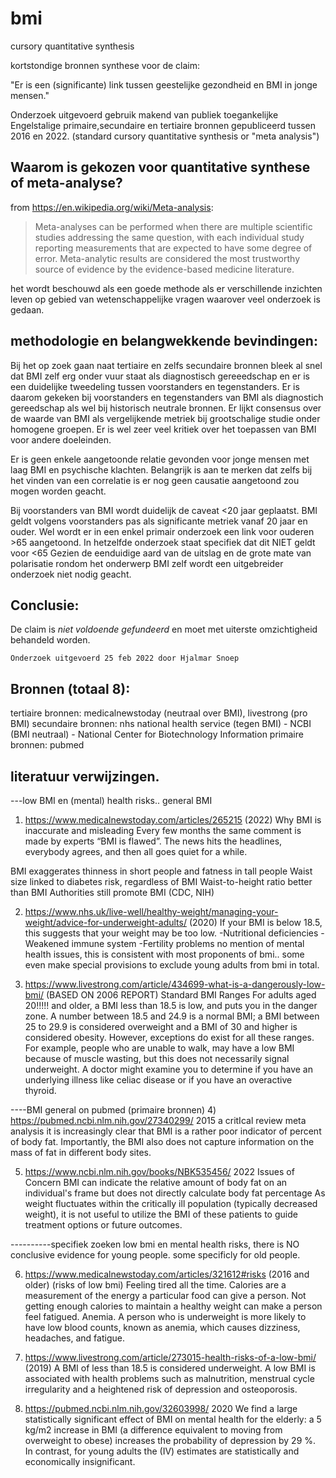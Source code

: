# bmi
cursory quantitative synthesis

kortstondige bronnen synthese voor de claim:

"Er is een (significante) link tussen geestelijke gezondheid en BMI in jonge mensen."

Onderzoek uitgevoerd gebruik makend van publiek toegankelijke 
Engelstalige primaire,secundaire en tertiaire bronnen gepubliceerd tussen 2016 en 2022.
(standard cursory quantitative synthesis or "meta analysis")

## Waarom is gekozen voor quantitative synthese of meta-analyse?
from https://en.wikipedia.org/wiki/Meta-analysis:
>   Meta-analyses can be performed when there are multiple scientific studies addressing the same question, 
>   with each individual study reporting measurements that are expected to have some degree of error. 
>   Meta-analytic results are considered the most trustworthy source of evidence by the evidence-based medicine literature.

het wordt beschouwd als een goede methode als er verschillende inzichten leven op gebied van wetenschappelijke vragen waarover
veel onderzoek is gedaan.

## methodologie en belangwekkende bevindingen:
Bij het op zoek gaan naat tertiaire en zelfs secundaire bronnen bleek al snel dat
BMI zelf erg onder vuur staat als diagnostisch gereeedschap en er is een duidelijke tweedeling tussen voorstanders en tegenstanders.
Er is daarom gekeken bij voorstanders en tegenstanders van BMI als diagnostich gereedschap als wel bij historisch neutrale bronnen.
Er lijkt consensus over de waarde van BMI als vergelijkende metriek bij grootschalige studie onder homogene groepen.
Er is wel zeer veel kritiek over het toepassen van BMI voor andere doeleinden.

Er is geen enkele aangetoonde relatie gevonden voor jonge mensen met laag BMI en psychische klachten.
Belangrijk is aan te merken dat zelfs bij het vinden van een correlatie is er nog geen causatie aangetoond zou mogen worden geacht.

Bij voorstanders van BMI wordt duidelijk de caveat <20 jaar geplaatst. 
BMI geldt volgens voorstanders pas als significante metriek vanaf 20 jaar en ouder.
Wel wordt er in een enkel primair onderzoek een link voor ouderen >65 aangetoond.
In hetzelfde onderzoek staat specifiek dat dit NIET geldt voor <65
Gezien de eenduidige aard van de uitslag en de grote mate van polarisatie rondom het onderwerp BMI zelf
wordt een uitgebreider onderzoek niet nodig geacht.

## Conclusie:
De claim is *niet voldoende gefundeerd* en moet met uiterste omzichtigheid behandeld worden.


```
Onderzoek uitgevoerd 25 feb 2022 door Hjalmar Snoep
```

## Bronnen (totaal 8):
tertiaire bronnen:  medicalnewstoday (neutraal over BMI), livestrong (pro BMI)
secundaire bronnen: nhs national health service (tegen BMI) - NCBI (BMI neutraal) - National Center for Biotechnology Information
primaire bronnen:   pubmed 



## literatuur verwijzingen.
---low BMI en (mental) health risks.. general BMI


1) https://www.medicalnewstoday.com/articles/265215 (2022)
Why BMI is inaccurate and misleading
Every few months the same comment is made by experts “BMI is flawed”. The news hits the headlines, everybody agrees, and then all goes quiet for a while.

BMI exaggerates thinness in short people and fatness in tall people
Waist size linked to diabetes risk, regardless of BMI
Waist-to-height ratio better than BMI
Authorities still promote BMI (CDC, NIH)

2) https://www.nhs.uk/live-well/healthy-weight/managing-your-weight/advice-for-underweight-adults/ (2020)
If your BMI is below 18.5, this suggests that your weight may be too low.
-Nutritional deficiencies
-Weakened immune system
-Fertility problems
no mention of mental health issues, this is consistent with most proponents of bmi..
some even make special provisions to exclude young adults from bmi in total.

3) https://www.livestrong.com/article/434699-what-is-a-dangerously-low-bmi/ (BASED ON 2006 REPORT)
Standard BMI Ranges
For adults aged 20!!!!! and older, a BMI less than 18.5 is low, and puts you in the danger zone. A number between 18.5 and 24.9 is a normal BMI; a BMI between 25 to 29.9 is considered overweight and a BMI of 30 and higher is considered obesity. However, exceptions do exist for all these ranges. For example, people who are unable to walk, may have a low BMI because of muscle wasting, but this does not necessarily signal underweight.
 A doctor might examine you to determine if you have an underlying illness like celiac disease or if you have an overactive thyroid.

----BMI general on pubmed (primaire bronnen)
4) https://pubmed.ncbi.nlm.nih.gov/27340299/ 2015
 a critIcal review meta analysis
 it is increasingly clear that BMI is a rather poor indicator of percent of body fat.
 Importantly, the BMI also does not capture information on the mass of fat in different body sites.

5) https://www.ncbi.nlm.nih.gov/books/NBK535456/ 2022
Issues of Concern
BMI can indicate the relative amount of body fat on an individual's frame but does not directly calculate body fat percentage
As weight fluctuates within the critically ill population (typically decreased weight), it is not useful to utilize the BMI of these patients to guide treatment options or future outcomes.



----------specifiek zoeken low bmi en mental health risks, 
there is NO conclusive evidence for young people. some specificly for old people.

6) https://www.medicalnewstoday.com/articles/321612#risks (2016 and older)
(risks of low bmi) Feeling tired all the time. Calories are a measurement of the energy a particular food can give a person. Not getting enough calories to maintain a healthy weight can make a person feel fatigued.
Anemia. A person who is underweight is more likely to have low blood counts, known as anemia, which causes dizziness, headaches, and fatigue.

7) https://www.livestrong.com/article/273015-health-risks-of-a-low-bmi/ (2019)
A BMI of less than 18.5 is considered underweight. A low BMI is associated with health problems such as malnutrition, menstrual cycle irregularity and a heightened risk of depression and osteoporosis.

8) https://pubmed.ncbi.nlm.nih.gov/32603998/ 2020
We find a large statistically significant effect of BMI on mental health for the elderly:
a 5 kg/m2 increase in BMI (a difference equivalent to moving from overweight to obese)
increases the probability of depression by 29 %. In contrast,
for young adults the (IV) estimates are statistically and economically insignificant.
